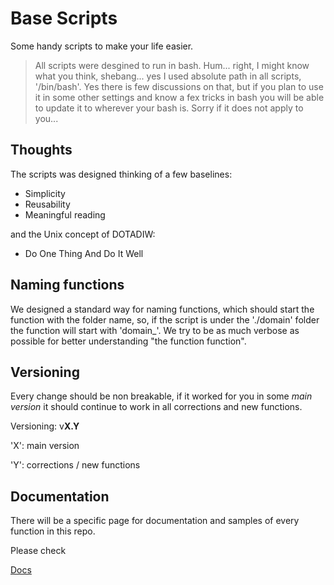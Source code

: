 # Base Scripts 

Some handy scripts to make your life easier. 

> All scripts were desgined to run in bash. Hum... right, I might know what you think, shebang... yes I used absolute path in all scripts, '/bin/bash'. Yes there is few discussions on that, but if you plan to use it in some other settings and know a fex tricks in bash you will be able to update it to wherever your bash is. Sorry if it does not apply to you... 

## Thoughts

The scripts was designed thinking of a few baselines:

- Simplicity
- Reusability
- Meaningful reading

and the Unix concept of DOTADIW:
- Do One Thing And Do It Well

## Naming functions

We designed a standard way for naming functions, which should start the function with the folder name, so, if the script
is under the './domain' folder the function will start with 'domain_'. We try to be as much verbose as possible for better
understanding "the function function".

## Versioning

Every change should be non breakable, if it worked for you in some *main version* it should continue to work in all corrections and new functions.

Versioning: v**X.Y**

'X': main version

'Y': corrections / new functions

## Documentation

There will be a specific page for documentation and samples of every function in this repo.

Please check

[Docs](docs/README.md)
